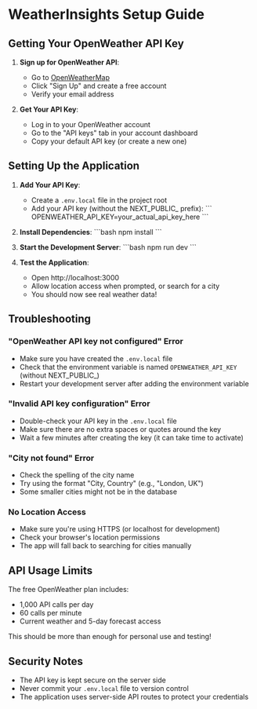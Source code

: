 # WeatherInsights Setup Guide

## Getting Your OpenWeather API Key

1. **Sign up for OpenWeather API**:
   - Go to [OpenWeatherMap](https://openweathermap.org/api)
   - Click "Sign Up" and create a free account
   - Verify your email address

2. **Get Your API Key**:
   - Log in to your OpenWeather account
   - Go to the "API keys" tab in your account dashboard
   - Copy your default API key (or create a new one)

## Setting Up the Application

1. **Add Your API Key**:
   - Create a `.env.local` file in the project root
   - Add your API key (without the NEXT_PUBLIC_ prefix):
   \`\`\`
   OPENWEATHER_API_KEY=your_actual_api_key_here
   \`\`\`

2. **Install Dependencies**:
   \`\`\`bash
   npm install
   \`\`\`

3. **Start the Development Server**:
   \`\`\`bash
   npm run dev
   \`\`\`

4. **Test the Application**:
   - Open http://localhost:3000
   - Allow location access when prompted, or search for a city
   - You should now see real weather data!

## Troubleshooting

### "OpenWeather API key not configured" Error
- Make sure you have created the `.env.local` file
- Check that the environment variable is named `OPENWEATHER_API_KEY` (without NEXT_PUBLIC_)
- Restart your development server after adding the environment variable

### "Invalid API key configuration" Error
- Double-check your API key in the `.env.local` file
- Make sure there are no extra spaces or quotes around the key
- Wait a few minutes after creating the key (it can take time to activate)

### "City not found" Error
- Check the spelling of the city name
- Try using the format "City, Country" (e.g., "London, UK")
- Some smaller cities might not be in the database

### No Location Access
- Make sure you're using HTTPS (or localhost for development)
- Check your browser's location permissions
- The app will fall back to searching for cities manually

## API Usage Limits

The free OpenWeather plan includes:
- 1,000 API calls per day
- 60 calls per minute
- Current weather and 5-day forecast access

This should be more than enough for personal use and testing!

## Security Notes

- The API key is kept secure on the server side
- Never commit your `.env.local` file to version control
- The application uses server-side API routes to protect your credentials
